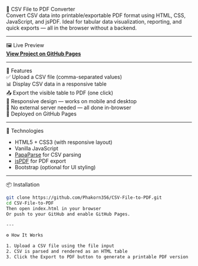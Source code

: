 📄 CSV File to PDF Converter  
Convert CSV data into printable/exportable PDF format using HTML, CSS, JavaScript, and jsPDF. Ideal for tabular data visualization, reporting, and quick exports — all in the browser without a backend.

---

🖼️ Live Preview  
**[View Project on GitHub Pages](https://phakorn356.github.io/CSV-File-to-PDF/)**

---

🚀 Features  
✅ Upload a CSV file (comma-separated values)  
📊 Display CSV data in a responsive table  
📤 Export the visible table to PDF (one click)  
📱 Responsive design — works on mobile and desktop  
🧩 No external server needed — all done in-browser  
📁 Deployed on GitHub Pages

---

🔧 Technologies  
- HTML5 + CSS3 (with responsive layout)  
- Vanilla JavaScript  
- [PapaParse](https://www.papaparse.com/) for CSV parsing  
- [jsPDF](https://github.com/parallax/jsPDF) for PDF export  
- Bootstrap (optional for UI styling)

---

📦 Installation  
```bash
git clone https://github.com/Phakorn356/CSV-File-to-PDF.git
cd CSV-File-to-PDF
Then open index.html in your browser
Or push to your GitHub and enable GitHub Pages.

---

⚙️ How It Works

1. Upload a CSV file using the file input
2. CSV is parsed and rendered as an HTML table
3. Click the Export to PDF button to generate a printable PDF version
